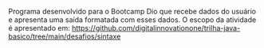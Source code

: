 Programa desenvolvido para o Bootcamp Dio que recebe dados do usuário e apresenta uma saída formatada com esses dados. O escopo da atividade é apresentado em: https://github.com/digitalinnovationone/trilha-java-basico/tree/main/desafios/sintaxe